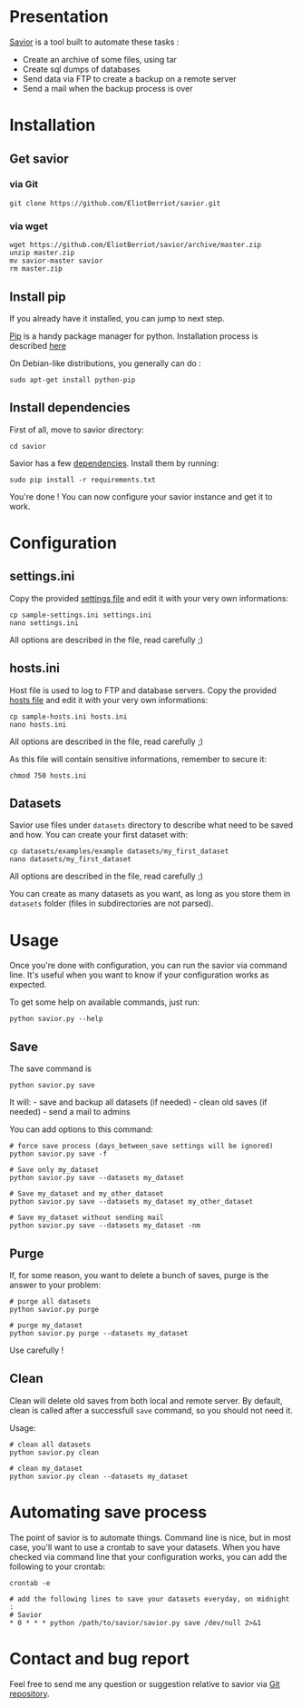 # Presentation

[Savior](https://github.com/EliotBerriot/savior) is a tool built to automate these tasks :
- Create an archive of some files, using tar
- Create sql dumps of databases
- Send data via FTP to create a backup on a remote server
- Send a mail when the backup process is over

# Installation 

## Get savior

### via Git

    git clone https://github.com/EliotBerriot/savior.git
    
### via wget

    wget https://github.com/EliotBerriot/savior/archive/master.zip
    unzip master.zip
    mv savior-master savior
    rm master.zip
    

## Install pip
If you already have it installed, you can jump to next step. 

[Pip](http://www.pip-installer.org/en/latest/) is a handy package manager for python.
Installation process is described [here](http://www.pip-installer.org/en/latest/installing.html)

On Debian-like distributions, you generally can do :
    
    sudo apt-get install python-pip

## Install dependencies

First of all, move to savior directory:
    
    cd savior
    
Savior has a few [dependencies](requirements.txt). Install them by running:    
    
    sudo pip install -r requirements.txt
    
You're done ! You can now configure your savior instance and get it to work.

# Configuration
    
## settings.ini

Copy the provided [settings file](sample-settings.ini) and edit it with your very own informations:
    
    cp sample-settings.ini settings.ini
    nano settings.ini

All options are described in the file, read carefully ;)

## hosts.ini

Host file is used to log to FTP and database servers.
Copy the provided [hosts file](sample-hosts.ini) and edit it with your very own informations:
    
    cp sample-hosts.ini hosts.ini
    nano hosts.ini
    
All options are described in the file, read carefully ;)

As this file will contain sensitive informations, remember to secure it:
    
    chmod 750 hosts.ini
    
    
## Datasets

Savior use files under `datasets` directory to describe what need to be saved and how.
You can create your first dataset  with:
    
    cp datasets/examples/example datasets/my_first_dataset
    nano datasets/my_first_dataset
  
All options are described in the file, read carefully ;)

You can create as many datasets as you want, as long as you store them in `datasets` folder (files in subdirectories are not parsed).

# Usage

Once you're done with configuration, you can run the savior via command line. 
It's useful when you want to know if your configuration works as expected.

To get some help on available commands, just run:
    
    python savior.py --help

## Save

The save command is
    
    python savior.py save
    
It will:
    - save and backup all datasets (if needed)
    - clean old saves (if needed)
    - send a mail to admins
    
You can add options to this command:
    
    # force save process (days_between_save settings will be ignored)
    python savior.py save -f 
    
    # Save only my_dataset
    python savior.py save --datasets my_dataset 
    
    # Save my_dataset and my_other_dataset
    python savior.py save --datasets my_dataset my_other_dataset
    
    # Save my_dataset without sending mail
    python savior.py save --datasets my_dataset -nm 
    
 
## Purge

If, for some reason, you want to delete a bunch of saves, purge is the answer to your problem:
    
    # purge all datasets
    python savior.py purge
    
    # purge my_dataset
    python savior.py purge --datasets my_dataset
    
Use carefully !

## Clean

Clean will delete old saves from both local and remote server.
By default, clean is called after a successfull `save` command, so you should not need it.

Usage:
    
    # clean all datasets
    python savior.py clean

    # clean my_dataset
    python savior.py clean --datasets my_dataset
    
# Automating save process

The point of savior is to automate things. Command line is nice, but in most case, you'll want to use a crontab to save your datasets.
When you have checked via command line that your configuration works, you can add the following to your crontab:
    
    crontab -e 
    
    # add the following lines to save your datasets everyday, on midnight :
    # Savior
    * 0 * * * python /path/to/savior/savior.py save /dev/null 2>&1

# Contact and bug report

Feel free to send me any question or suggestion relative to savior via [Git repository](https://github.com/EliotBerriot/savior).

